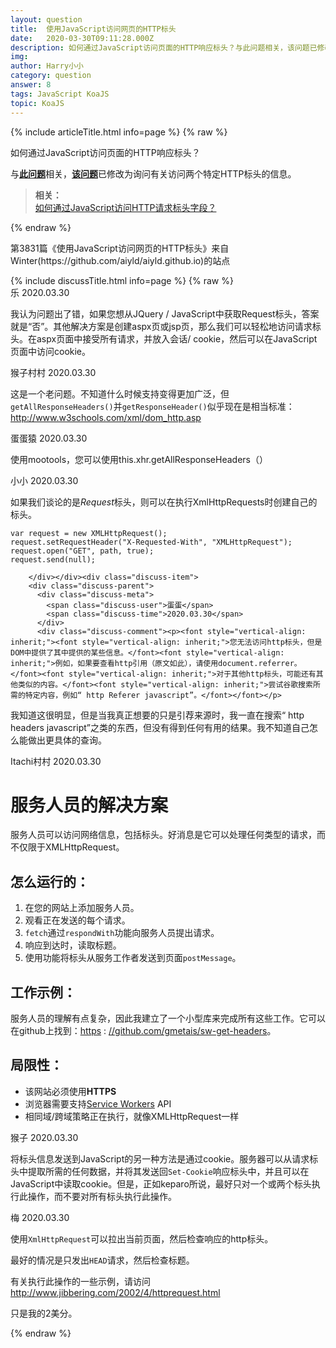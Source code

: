 ```yaml
---
layout: question
title:  使用JavaScript访问网页的HTTP标头
date:   2020-03-30T09:11:28.000Z
description: 如何通过JavaScript访问页面的HTTP响应标头？与此问题相关，该问题已修改为询问有关访问两个特定HTTP标头的信息。  相关：  如何...
img: 
author: Harry小小
category: question
answer: 8
tags: JavaScript KoaJS
topic: KoaJS
---
```

<div class="article-root">
  <div class="article">
    {% include articleTitle.html info=page %}
    {% raw %}
    <div class="article-content"><p><font style="vertical-align: inherit;"><font style="vertical-align: inherit;">如何通过JavaScript访问页面的HTTP响应标头？</font></font></p>

<p><font style="vertical-align: inherit;"><font style="vertical-align: inherit;">与</font></font><a href="https://stackoverflow.com/questions/220149/how-do-i-access-the-http-request-header-fields-via-javascript"><strong><font style="vertical-align: inherit;"><font style="vertical-align: inherit;">此问题</font></font></strong></a><font style="vertical-align: inherit;"><font style="vertical-align: inherit;">相关，</font><a href="https://stackoverflow.com/questions/220149/how-do-i-access-the-http-request-header-fields-via-javascript"><strong><font style="vertical-align: inherit;">该问题</font></strong></a><font style="vertical-align: inherit;">已修改为询问有关访问两个特定HTTP标头的信息。</font></font></p>

<blockquote>
  <p><strong><font style="vertical-align: inherit;"><font style="vertical-align: inherit;">相关：</font></font></strong><br>
  <a href="https://stackoverflow.com/questions/220149/how-do-i-access-the-http-request-header-fields-via-javascript"><font style="vertical-align: inherit;"><font style="vertical-align: inherit;">如何通过JavaScript访问HTTP请求标头字段？</font></font></a></p>
</blockquote></div>
    {% endraw %}
  </div>
  <p class="winter_mark">第3831篇《使用JavaScript访问网页的HTTP标头》来自Winter(https://github.com/aiyld/aiyld.github.io)的站点</p>
  <div class="discuss-wrapper">
    {% include discussTitle.html info=page %}
    {% raw %}
    <div class="discuss-item">
        <div class="discuss-parent">
          <div class="discuss-meta">
            <span class="discuss-user">乐</span>
            <span class="discuss-time">2020.03.30</span>
          </div>
          <div class="discuss-comment"><p><font style="vertical-align: inherit;"><font style="vertical-align: inherit;">我认为问题出了错，如果您想从JQuery / JavaScript中获取Request标头，答案就是“否”。其他解决方案是创建aspx页或jsp页，那么我们可以轻松地访问请求标头。</font><font style="vertical-align: inherit;">在aspx页面中接受所有请求，并放入会话/ cookie，然后可以在JavaScript页面中访问cookie。</font></font></p></div>
        </div></div><div class="discuss-item">
        <div class="discuss-parent">
          <div class="discuss-meta">
            <span class="discuss-user">猴子村村</span>
            <span class="discuss-time">2020.03.30</span>
          </div>
          <div class="discuss-comment"><p><font style="vertical-align: inherit;"><font style="vertical-align: inherit;">这是一个老问题。</font><font style="vertical-align: inherit;">不知道什么时候支持变得更加广泛，但</font></font><code>getAllResponseHeaders()</code><font style="vertical-align: inherit;"><font style="vertical-align: inherit;">并</font></font><code>getResponseHeader()</code><font style="vertical-align: inherit;"><font style="vertical-align: inherit;">似乎现在是相当标准：</font></font><a href="http://www.w3schools.com/xml/dom_http.asp" rel="nofollow"><font style="vertical-align: inherit;"><font style="vertical-align: inherit;">http://www.w3schools.com/xml/dom_http.asp</font></font></a></p></div>
        </div></div><div class="discuss-item">
        <div class="discuss-parent">
          <div class="discuss-meta">
            <span class="discuss-user">蛋蛋猿</span>
            <span class="discuss-time">2020.03.30</span>
          </div>
          <div class="discuss-comment"><p><font style="vertical-align: inherit;"><font style="vertical-align: inherit;">使用mootools，您可以使用this.xhr.getAllResponseHeaders（）</font></font></p></div>
        </div></div><div class="discuss-item">
        <div class="discuss-parent">
          <div class="discuss-meta">
            <span class="discuss-user">小小</span>
            <span class="discuss-time">2020.03.30</span>
          </div>
          <div class="discuss-comment"><p><font style="vertical-align: inherit;"><font style="vertical-align: inherit;">如果我们谈论的是</font></font><em><font style="vertical-align: inherit;"><font style="vertical-align: inherit;">Request</font></font></em><font style="vertical-align: inherit;"><font style="vertical-align: inherit;">标头，则可以在执行XmlHttpRequests时创建自己的标头。</font></font></p>

<pre><code>var request = new XMLHttpRequest();<font></font>
request.setRequestHeader("X-Requested-With", "XMLHttpRequest");<font></font>
request.open("GET", path, true);<font></font>
request.send(null);<font></font>
</code></pre></div>
        </div></div><div class="discuss-item">
        <div class="discuss-parent">
          <div class="discuss-meta">
            <span class="discuss-user">蛋蛋</span>
            <span class="discuss-time">2020.03.30</span>
          </div>
          <div class="discuss-comment"><p><font style="vertical-align: inherit;"><font style="vertical-align: inherit;">您无法访问http标头，但是DOM中提供了其中提供的某些信息。</font><font style="vertical-align: inherit;">例如，如果要查看http引用（原文如此），请使用document.referrer。</font><font style="vertical-align: inherit;">对于其他http标头，可能还有其他类似的内容。</font><font style="vertical-align: inherit;">尝试谷歌搜索所需的特定内容，例如“ http Referer javascript”。</font></font></p>

<p><font style="vertical-align: inherit;"><font style="vertical-align: inherit;">我知道这很明显，但是当我真正想要的只是引荐来源时，我一直在搜索“ http headers javascript”之类的东西，但没有得到任何有用的结果。</font><font style="vertical-align: inherit;">我不知道自己怎么能做出更具体的查询。</font></font></p></div>
        </div></div><div class="discuss-item">
        <div class="discuss-parent">
          <div class="discuss-meta">
            <span class="discuss-user">Itachi村村</span>
            <span class="discuss-time">2020.03.30</span>
          </div>
          <div class="discuss-comment"><h1><font style="vertical-align: inherit;"><font style="vertical-align: inherit;">服务人员的解决方案</font></font></h1>

<p><font style="vertical-align: inherit;"><font style="vertical-align: inherit;">服务人员可以访问网络信息，包括标头。</font><font style="vertical-align: inherit;">好消息是它可以处理任何类型的请求，而不仅限于XMLHttpRequest。</font></font></p>

<h2><font style="vertical-align: inherit;"><font style="vertical-align: inherit;">怎么运行的：</font></font></h2>

<ol>
<li><font style="vertical-align: inherit;"><font style="vertical-align: inherit;">在您的网站上添加服务人员。</font></font></li>
<li><font style="vertical-align: inherit;"><font style="vertical-align: inherit;">观看正在发送的每个请求。</font></font></li>
<li><font style="vertical-align: inherit;"></font><code>fetch</code><font style="vertical-align: inherit;"><font style="vertical-align: inherit;">通过</font></font><code>respondWith</code><font style="vertical-align: inherit;"><font style="vertical-align: inherit;">功能</font><font style="vertical-align: inherit;">向服务人员</font><font style="vertical-align: inherit;">提出请求</font><font style="vertical-align: inherit;">。</font></font></li>
<li><font style="vertical-align: inherit;"><font style="vertical-align: inherit;">响应到达时，读取标题。</font></font></li>
<li><font style="vertical-align: inherit;"><font style="vertical-align: inherit;">使用功能将标头从服务工作者发送到页面</font></font><code>postMessage</code><font style="vertical-align: inherit;"><font style="vertical-align: inherit;">。</font></font></li>
</ol>

<h2><font style="vertical-align: inherit;"><font style="vertical-align: inherit;">工作示例：</font></font></h2>

<p><font style="vertical-align: inherit;"><font style="vertical-align: inherit;">服务人员的理解有点复杂，因此我建立了一个小型库来完成所有这些工作。</font><font style="vertical-align: inherit;">它可以在github上找到：</font></font><a href="https://github.com/gmetais/sw-get-headers" rel="nofollow noreferrer"><font style="vertical-align: inherit;"><font style="vertical-align: inherit;">https</font></font></a><font style="vertical-align: inherit;"><font style="vertical-align: inherit;"> : </font><a href="https://github.com/gmetais/sw-get-headers" rel="nofollow noreferrer"><font style="vertical-align: inherit;">//github.com/gmetais/sw-get-headers</font></a><font style="vertical-align: inherit;">。</font></font></p>

<h2><font style="vertical-align: inherit;"><font style="vertical-align: inherit;">局限性：</font></font></h2>

<ul>
<li><font style="vertical-align: inherit;"><font style="vertical-align: inherit;">该网站必须使用</font></font><strong><font style="vertical-align: inherit;"><font style="vertical-align: inherit;">HTTPS</font></font></strong></li>
<li><font style="vertical-align: inherit;"><font style="vertical-align: inherit;">浏览器需要支持</font></font><a href="https://developer.mozilla.org/fr/docs/Web/API/Service_Worker_API" rel="nofollow noreferrer"><font style="vertical-align: inherit;"><font style="vertical-align: inherit;">Service Workers</font></font></a><font style="vertical-align: inherit;"><font style="vertical-align: inherit;"> API</font></font></li>
<li><font style="vertical-align: inherit;"><font style="vertical-align: inherit;">相同域/跨域策略正在执行，就像XMLHttpRequest一样</font></font></li>
</ul></div>
        </div></div><div class="discuss-item">
        <div class="discuss-parent">
          <div class="discuss-meta">
            <span class="discuss-user">猴子</span>
            <span class="discuss-time">2020.03.30</span>
          </div>
          <div class="discuss-comment"><p><font style="vertical-align: inherit;"><font style="vertical-align: inherit;">将标头信息发送到JavaScript的另一种方法是通过cookie。</font><font style="vertical-align: inherit;">服务器可以从请求标头中提取所需的任何数据，并将其发送回</font></font><code>Set-Cookie</code><font style="vertical-align: inherit;"><font style="vertical-align: inherit;">响应标头中，并且可以在JavaScript中读取cookie。</font><font style="vertical-align: inherit;">但是，正如keparo所说，最好只对一个或两个标头执行此操作，而不要对所有标头执行此操作。</font></font></p></div>
        </div></div><div class="discuss-item">
        <div class="discuss-parent">
          <div class="discuss-meta">
            <span class="discuss-user">梅</span>
            <span class="discuss-time">2020.03.30</span>
          </div>
          <div class="discuss-comment"><p><font style="vertical-align: inherit;"><font style="vertical-align: inherit;">使用</font></font><code>XmlHttpRequest</code><font style="vertical-align: inherit;"><font style="vertical-align: inherit;">可以拉出当前页面，然后检查响应的http标头。</font></font></p>

<p><font style="vertical-align: inherit;"><font style="vertical-align: inherit;">最好的情况是只发出</font></font><code>HEAD</code><font style="vertical-align: inherit;"><font style="vertical-align: inherit;">请求，然后检查标题。</font></font></p>

<p><font style="vertical-align: inherit;"><font style="vertical-align: inherit;">有关执行此操作的一些示例，请访问</font></font><a href="http://www.jibbering.com/2002/4/httprequest.html" rel="noreferrer"><font style="vertical-align: inherit;"><font style="vertical-align: inherit;">http://www.jibbering.com/2002/4/httprequest.html</font></font></a></p>

<p><font style="vertical-align: inherit;"><font style="vertical-align: inherit;">只是我的2美分。</font></font></p></div>
        </div></div>
    {% endraw %}
  </div>
<div>
